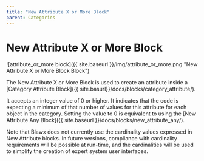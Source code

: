 ```yaml
---
title: "New Attribute X or More Block"
parent: Categories
---
```

# New Attribute X or More Block
![attribute_or_more block]({{ site.baseurl }}/img/attribute_or_more.png "New Attribute X or More Block Block")

The New Attribute X or More Block is used to create an attribute inside a [Category Attribute Block]({{ site.basurl}}/docs/blocks/category_attribute/).

It accepts an integer value of 0 or higher. It indicates that the code is expecting a minimum of that number of values for this attribute for each object in the category. Setting the value to 0 is equivalent to using the [New Attribute Any Block]({{ site.baseurl }}/docs/blocks/new_attribute_any/).

Note that Blawx does not currently use the cardinality values expressed in New Attribute blocks. In future versions, compliance with cardinality requirements will be possible at run-time, and the cardinalities will be used to simplify the creation of expert system user interfaces.
